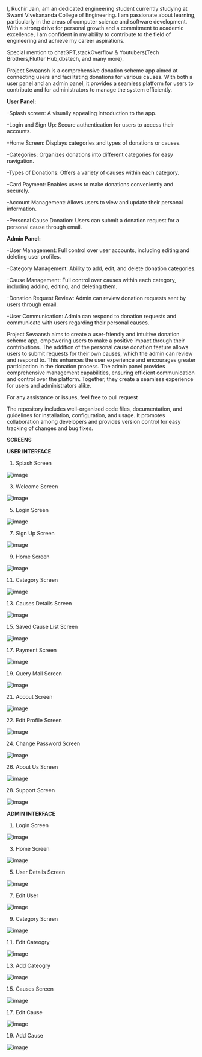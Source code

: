 I, Ruchir Jain, am an dedicated engineering student currently studying at Swami Vivekananda College of Engineering. I am passionate about learning, particularly in the areas of computer science and software development. With a strong drive for personal growth and a commitment to academic excellence, I am confident in my ability to contribute to the field of engineering and achieve my career aspirations.

Special mention to chatGPT,stackOverflow & Youtubers(Tech Brothers,Flutter Hub,dbstech, and many more).

Project Sevaansh is a comprehensive donation scheme app aimed at connecting users and facilitating donations for various causes. With both a user panel and an admin panel, it provides a seamless platform for users to contribute and for administrators to manage the system efficiently.

**User Panel:**

-Splash screen: A visually appealing introduction to the app.

-Login and Sign Up: Secure authentication for users to access their accounts.

-Home Screen: Displays categories and types of donations or causes.

-Categories: Organizes donations into different categories for easy navigation.

-Types of Donations: Offers a variety of causes within each category.

-Card Payment: Enables users to make donations conveniently and securely.

-Account Management: Allows users to view and update their personal information.

-Personal Cause Donation: Users can submit a donation request for a personal cause through email.


**Admin Panel:**

-User Management: Full control over user accounts, including editing and deleting user profiles.

-Category Management: Ability to add, edit, and delete donation categories.

-Cause Management: Full control over causes within each category, including adding, editing, and deleting them.

-Donation Request Review: Admin can review donation requests sent by users through email.

-User Communication: Admin can respond to donation requests and communicate with users regarding their personal causes.

Project Sevaansh aims to create a user-friendly and intuitive donation scheme app, empowering users to make a positive impact through their contributions. The addition of the personal cause donation feature allows users to submit requests for their own causes, which the admin can review and respond to. This enhances the user experience and encourages greater participation in the donation process. The admin panel provides comprehensive management capabilities, ensuring efficient communication and control over the platform. Together, they create a seamless experience for users and administrators alike.

For any assistance or issues, feel free to pull request

The repository includes well-organized code files, documentation, and guidelines for installation, configuration, and usage. It promotes collaboration among developers and provides version control for easy tracking of changes and bug fixes.

**SCREENS**

**USER INTERFACE**

1) Splash Screen

![image](https://github.com/ruchirjainn/projectSevaansh/assets/114685271/3ccdaf44-8299-4a0e-b457-dff5e182472c)

3) Welcome Screen

![image](https://github.com/ruchirjainn/projectSevaansh/assets/114685271/19bdc60c-83eb-4986-a2f8-a6308e64d069)

5) Login Screen

![image](https://github.com/ruchirjainn/projectSevaansh/assets/114685271/d84791c4-797b-4d00-b77d-58400e932462)

7) Sign Up Screen

![image](https://github.com/ruchirjainn/projectSevaansh/assets/114685271/6542ad1f-a552-450e-8d16-5ba5bdc2a442)

9) Home Screen
   
![image](https://github.com/ruchirjainn/projectSevaansh/assets/114685271/46e02350-66d2-4d42-a886-957e703be542)

11) Category Screen

![image](https://github.com/ruchirjainn/projectSevaansh/assets/114685271/2c8f751e-9a48-41da-8299-6a7501dfdcd1)

13) Causes Details Screen

![image](https://github.com/ruchirjainn/projectSevaansh/assets/114685271/1e4e42a5-b27b-4f24-83c3-1e292a228e51)

15) Saved Cause List Screen

![image](https://github.com/ruchirjainn/projectSevaansh/assets/114685271/74fb7e6a-0807-4265-894a-9874f0458967)

17) Payment Screen

![image](https://github.com/ruchirjainn/projectSevaansh/assets/114685271/02103f76-d129-4f63-b863-62de6de2fbbb)

19) Query Mail Screen

![image](https://github.com/ruchirjainn/projectSevaansh/assets/114685271/a7d1eab2-6e44-4b80-8941-16d0f0631f2a)

21) Accout Screen

![image](https://github.com/ruchirjainn/projectSevaansh/assets/114685271/00f71bfd-55be-4ca6-860c-16bacdcdd763)

22) Edit Profile Screen

![image](https://github.com/ruchirjainn/projectSevaansh/assets/114685271/00e865b3-687c-4531-a04f-b8634dc6d0a1)

24) Change Password Screen

![image](https://github.com/ruchirjainn/projectSevaansh/assets/114685271/04f2485d-9de2-474b-8da0-c91e66c8c21f)

26) About Us Screen

![image](https://github.com/ruchirjainn/projectSevaansh/assets/114685271/615f9370-9344-41bc-84c1-b6dc600ebf6e)

28) Support Screen

![image](https://github.com/ruchirjainn/projectSevaansh/assets/114685271/7bc7e9df-4169-4bac-adec-9c9ca76551d3)

**ADMIN INTERFACE**

1) Login Screen

![image](https://github.com/ruchirjainn/projectSevaansh/assets/114685271/682cdecc-78cd-4595-b9da-547b9ba90053)

3) Home Screen
   
![image](https://github.com/ruchirjainn/projectSevaansh/assets/114685271/a098f36e-1e5e-4b3a-8eb4-3669b6b2ec87)

5) User Details Screen
   
![image](https://github.com/ruchirjainn/projectSevaansh/assets/114685271/c40b5eca-2d27-44b4-ae64-9ee0f8c0b7a3)

7) Edit User
   
![image](https://github.com/ruchirjainn/projectSevaansh/assets/114685271/abaa5221-22c3-47d8-8451-112842e704e9)

9) Category Screen
    
![image](https://github.com/ruchirjainn/projectSevaansh/assets/114685271/521e2fb0-dd28-4409-89ce-dde8e49ea6bc)

11) Edit Cateogry
    
![image](https://github.com/ruchirjainn/projectSevaansh/assets/114685271/6484e5fd-5186-471b-99e9-efc9a7843264)

13) Add Cateogry
    
![image](https://github.com/ruchirjainn/projectSevaansh/assets/114685271/f7525faa-0b14-4c7b-a623-1caffe7626a0)

15) Causes Screen
    
![image](https://github.com/ruchirjainn/projectSevaansh/assets/114685271/5f4d501d-a886-4207-8315-36c8cc2bf1da)

17) Edit Cause
    
![image](https://github.com/ruchirjainn/projectSevaansh/assets/114685271/890667a0-a1a3-46ed-bf04-4c8002955557)

19) Add Cause
    
![image](https://github.com/ruchirjainn/projectSevaansh/assets/114685271/f22855e1-b069-4595-843d-71363e6395d5)

